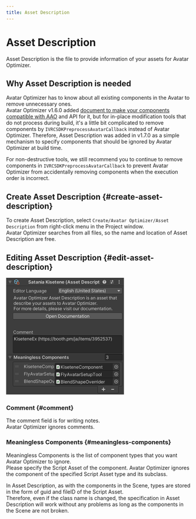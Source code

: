 ```yaml
---
title: Asset Description
---
```


# Asset Description

Asset Description is the file to provide information of your assets for Avatar Optimizer.

## Why Asset Description is needed

Avatar Optimizer has to know about all existing components in the Avatar to remove unnecessary ones.\
Avatar Optimizer v1.6.0 added [document to make your components compatible with AAO][make-component-compatible] and API for it, but
for in-place modification tools that do not process during build,
it's a little bit complicated to remove components by `IVRCSDKPreprocessAvatarCallback` instead of Avatar Optimizer.
Therefore, Asset Description was added in v1.7.0 as a simple mechanism to specify components that should be ignored by Avatar Optimizer at build time.

For non-destructive tools, we still recommend you to continue to remove components in `IVRCSDKPreprocessAvatarCallback` to prevent Avatar Optimizer from accidentally removing components when the execution order is incorrect.

[make-component-compatible]: ../make-your-components-compatible-with-aao

## Create Asset Description {#create-asset-description}

To create Asset Description, select `Create/Avatar Optimizer/Asset Description` from right-click menu in the Project window.\
Avatar Optimizer searches from all files, so the name and location of Asset Description are free.

## Editing Asset Description {#edit-asset-description}

![asset-description-inspector](asset-description-inspector.png)

### Comment {#comment}

The comment field is for writing notes.\
Avatar Optimizer ignores comments.

### Meaningless Components {#meaningless-components}

Meaningless Components is the list of component types that you want Avatar Optimizer to ignore.\
Please specify the Script Asset of the component.
Avatar Optimizer ignores the component of the specified Script Asset type and its subclass.

In Asset Description, as with the components in the Scene, types are stored in the form of guid and fileID of the Script Asset.\
Therefore, even if the class name is changed, the specification in Asset Description will work without any problems as long as the components in the Scene are not broken.
